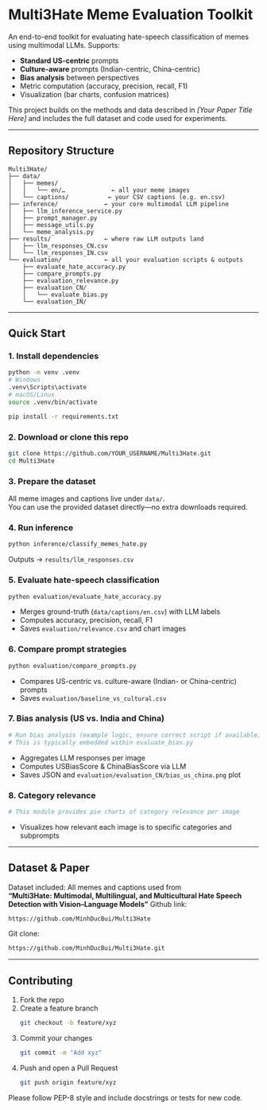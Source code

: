 # Multi3Hate Meme Evaluation Toolkit

An end-to-end toolkit for evaluating hate-speech classification of memes using multimodal LLMs. Supports:

- **Standard US-centric** prompts  
- **Culture-aware** prompts (Indian-centric, China-centric)  
- **Bias analysis** between perspectives  
- Metric computation (accuracy, precision, recall, F1)  
- Visualization (bar charts, confusion matrices)

This project builds on the methods and data described in *[Your Paper Title Here]* and includes the full dataset and code used for experiments.

---

## Repository Structure

```text
Multi3Hate/
├── data/                          
│   ├── memes/                     
│   │   └── en/…             ← all your meme images
│   └── captions/           ← your CSV captions (e.g. en.csv)
├── inference/             ← your core multimodal LLM pipeline
│   ├── llm_inference_service.py
│   ├── prompt_manager.py
│   ├── message_utils.py
│   └── meme_analysis.py
├── results/               ← where raw LLM outputs land
│   ├── llm_responses_CN.csv
│   └── llm_responses_IN.csv
└── evaluation/            ← all your evaluation scripts & outputs
    ├── evaluate_hate_accuracy.py
    ├── compare_prompts.py
    ├── evaluation_relevance.py
    ├── evaluation_CN/  
    │   └── evaluate_bias.py
    └── evaluation_IN/
```

---

## Quick Start

### 1. Install dependencies
```bash
python -m venv .venv
# Windows
.venv\Scripts\activate
# macOS/Linux
source .venv/bin/activate

pip install -r requirements.txt
```

### 2. Download or clone this repo
```bash
git clone https://github.com/YOUR_USERNAME/Multi3Hate.git
cd Multi3Hate
```

### 3. Prepare the dataset
All meme images and captions live under `data/`.  
You can use the provided dataset directly—no extra downloads required.

### 4. Run inference
```bash
python inference/classify_memes_hate.py
```
Outputs → `results/llm_responses.csv`

### 5. Evaluate hate-speech classification
```bash
python evaluation/evaluate_hate_accuracy.py
```
- Merges ground-truth (`data/captions/en.csv`) with LLM labels  
- Computes accuracy, precision, recall, F1  
- Saves `evaluation/relevance.csv` and chart images

### 6. Compare prompt strategies
```bash
python evaluation/compare_prompts.py
```
- Compares US-centric vs. culture-aware (Indian- or China-centric) prompts  
- Saves `evaluation/baseline_vs_cultural.csv`

### 7. Bias analysis (US vs. India and China)
```bash
# Run bias analysis (example logic, ensure correct script if available)
# This is typically embedded within evaluate_bias.py
```
- Aggregates LLM responses per image  
- Computes USBiasScore & ChinaBiasScore via LLM  
- Saves JSON and `evaluation/evaluation_CN/bias_us_china.png` plot

### 8. Category relevance
```bash
# This module provides pie charts of category relevance per image
```
- Visualizes how relevant each image is to specific categories and subprompts

---

## Dataset & Paper

Dataset included: All memes and captions used from  
**“Multi3Hate: Multimodal, Multilingual, and Multicultural Hate Speech Detection with Vision–Language Models”**
Github link:
```bash
https://github.com/MinhDucBui/Multi3Hate
```
Git clone: 
  ```bash
https://github.com/MinhDucBui/Multi3Hate.git
```
---

## Contributing

1. Fork the repo  
2. Create a feature branch  
   ```bash
   git checkout -b feature/xyz
   ```
3. Commit your changes  
   ```bash
   git commit -m "Add xyz"
   ```
4. Push and open a Pull Request  
   ```bash
   git push origin feature/xyz
   ```

Please follow PEP-8 style and include docstrings or tests for new code.
